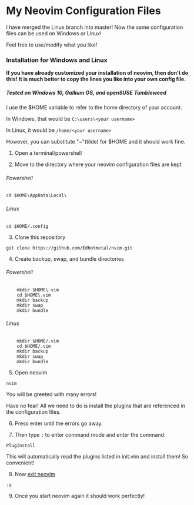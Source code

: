 # My Neovim Configuration Files

I have merged the Linux branch into master! Now the same configuration files can be used on Windows or Linux!

Feel free to use/modify what you like!

### Installation for Windows and Linux
**If you have already customized your installation of neovim, then don't do this!**
**It is much better to copy the lines you like into your own config file.**
##### Tested on Windows 10, Gallium OS, and openSUSE Tumbleweed
I use the $HOME variable to refer to the home directory of your account.

In Windows, that would be ``` C:\users\<your username> ```

In Linux, it would be ``` /home/<your username> ```

However, you can substitute "~"(tilde) for $HOME and it should work fine.

1. Open a terminal/powershell

2. Move to the directory where your neovim configuration files are kept
###### Powershell
``` cd $HOME\AppData\Local\ ```
###### Linux
``` cd $HOME/.config ```

3. Clone this repository

``` git clone https://github.com/Edhotmetal/nvim.git ```

4. Create backup, swap, and bundle directories

###### Powershell
```
    mkdir $HOME\.vim
    cd $HOME\.vim
    mkdir backup
    mkdir swap
    mkdir bundle
```

###### Linux

```
    mkdir $HOME/.vim
    cd $HOME/.vim
    mkdir backup
    mkdir swap
    mkdir bundle
```

5. Open neovim

``` nvim ```

You will be greeted with many errors!

Have no fear! All we need to do is install the plugins that are referenced in the configuration files.

6. Press enter until the errors go away.

7. Then type ```:``` to enter command mode and enter the command:

```PlugInstall```

This will automatically read the plugins listed in init.vim and install them! So convenient!

8. Now [exit neovim](https://github.com/hakluke/how-to-exit-vim)

```:q```

9. Once you start neovim again it should work perfectly!
